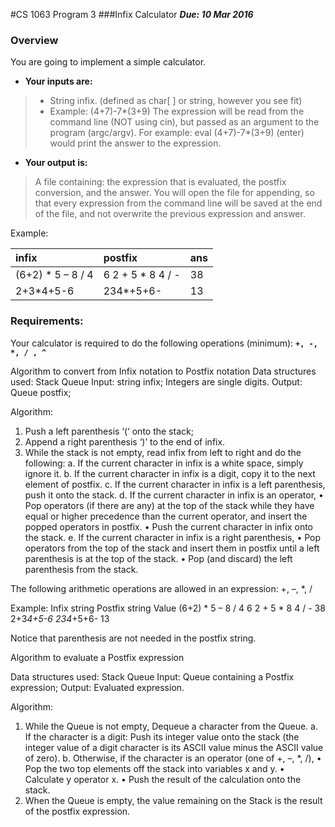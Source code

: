 #CS 1063 Program 3
###Infix Calculator
***Due: 10 Mar 2016***

### Overview
You are going to implement a simple calculator. 

- **Your inputs are:**

>- String infix. (defined as char[ ] or string, however you see fit)
>- Example: (4+7)-7*(3+9)
The expression will be read from the command line (NOT using cin), but passed as an argument to the program (argc/argv).
	For example: eval (4+7)-7*(3+9) (enter) would print the answer to the expression.

- **Your output is:**

>A file containing: the expression that is evaluated, the postfix conversion, and the answer. You will open the file for appending, so that every expression from the command line will be saved at the end of the file, and not overwrite the previous expression and answer. 

Example:

| infix             | postfix           | ans |
|:------------------|:------------------|-----|
| (6+2) * 5 – 8 / 4 |	6 2 + 5 * 8 4 / -	| 38  |
| 2+3*4+5-6	        | 234*+5+6-	        | 13  |


### Requirements:

Your calculator is required to do the following operations (minimum):
					**`+, -, *, / , ^ `**
	

Algorithm to convert from Infix notation to Postfix notation
Data structures used:
Stack
Queue
Input:
string infix;
Integers are single digits.
Output:
Queue postfix;

Algorithm:
1.	Push a left parenthesis ‘(‘ onto the stack;
2.	Append a right parenthesis ‘)’ to the end of infix.
3.	While the stack is not empty, read infix from left to right and do the following:
a.	If the current character in infix is a white space, simply ignore it.
b.	If the current character in infix is a digit, copy it to the next element of    postfix.
c.	If the current character in infix is a left parenthesis, push it onto the stack.
d.	If the current character in infix is an operator,
•	Pop operators (if there are any) at the top of the stack while they have equal or  higher precedence than the current operator, and insert the popped operators in postfix.
•	Push the current character in infix onto the stack.
e.	If the current character in infix is a right parenthesis,
•	Pop operators from the top of the stack and insert them in postfix until a left parenthesis is at the top of the stack.
•	Pop (and discard) the left parenthesis from the stack.

The following arithmetic operations are allowed in an expression:
+, –, *, /

Example:
Infix string 	Postfix string 	Value
(6+2) * 5 – 8 / 4	6 2 + 5 * 8 4 / -	38
2+3*4+5-6	234*+5+6-	13

Notice that parenthesis are not needed in the postfix string.



Algorithm to evaluate a Postfix expression

Data structures used:
Stack
Queue
Input:
Queue containing a Postfix expression;
Output:
Evaluated expression.

Algorithm:
1.	While the Queue is not empty, Dequeue a character from the Queue.
a.	If the character is a digit:
Push its integer value onto the stack (the integer value of a digit character is its ASCII value minus the ASCII value of zero).
b.	Otherwise, if the character is an operator (one of +, –, *, /),
•	Pop the two top elements off the stack into variables x and y.
•	Calculate y operator x.
•	Push the result of the calculation onto the stack.
2.	When the Queue is empty, the value remaining on the Stack is the result of the postfix expression.

